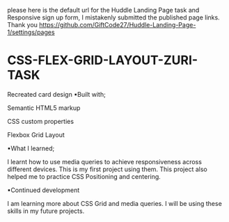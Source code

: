 please here is the default url for the Huddle Landing Page task and Responsive sign up form, I mistakenly submitted the published page links. Thank you
https://github.com/GiftCode27/Huddle-Landing-Page-1/settings/pages

# CSS-FLEX-GRID-LAYOUT-ZURI-TASK
Recreated card design
▪Built with;

Semantic HTML5 markup

CSS custom properties

Flexbox
Grid Layout

▪What I learned;

I learnt how to use media queries to achieve responsiveness across different devices. This is my first project using them. This project also helped me to practice CSS Positioning and centering.

▪Continued development

I am learning more about CSS Grid and media queries. I will be using these skills in my future projects.

